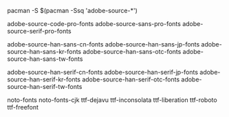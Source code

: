 pacman -S $(pacman -Ssq 'adobe-source-*')

adobe-source-code-pro-fonts
adobe-source-sans-pro-fonts
adobe-source-serif-pro-fonts

adobe-source-han-sans-cn-fonts
adobe-source-han-sans-jp-fonts
adobe-source-han-sans-kr-fonts
adobe-source-han-sans-otc-fonts
adobe-source-han-sans-tw-fonts

adobe-source-han-serif-cn-fonts
adobe-source-han-serif-jp-fonts
adobe-source-han-serif-kr-fonts
adobe-source-han-serif-otc-fonts
adobe-source-han-serif-tw-fonts

noto-fonts
noto-fonts-cjk
ttf-dejavu
ttf-inconsolata
ttf-liberation
ttf-roboto
ttf-freefont